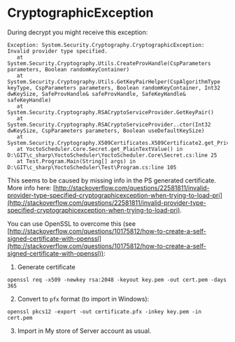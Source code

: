 # CryptographicException

During decrypt you might receive this exception:

```
Exception: System.Security.Cryptography.CryptographicException: Invalid provider type specified.
   at System.Security.Cryptography.Utils.CreateProvHandle(CspParameters parameters, Boolean randomKeyContainer)
   at System.Security.Cryptography.Utils.GetKeyPairHelper(CspAlgorithmType keyType, CspParameters parameters, Boolean randomKeyContainer, Int32 dwKeySize, SafeProvHandle& safeProvHandle, SafeKeyHandle& safeKeyHandle)
   at System.Security.Cryptography.RSACryptoServiceProvider.GetKeyPair()
   at System.Security.Cryptography.RSACryptoServiceProvider..ctor(Int32 dwKeySize, CspParameters parameters, Boolean useDefaultKeySize)
   at System.Security.Cryptography.X509Certificates.X509Certificate2.get_PrivateKey()
   at YoctoScheduler.Core.Secret.get_PlainTextValue() in D:\GIT\c_sharp\YoctoScheduler\YoctoScheduler.Core\Secret.cs:line 25
   at Test.Program.Main(String[] args) in D:\GIT\c_sharp\YoctoScheduler\Test\Program.cs:line 105
```

This seems to be caused by missing info in the PS generated certificate. More info here: [http://stackoverflow.com/questions/22581811/invalid-provider-type-specified-cryptographicexception-when-trying-to-load-pri](http://stackoverflow.com/questions/22581811/invalid-provider-type-specified-cryptographicexception-when-trying-to-load-pri).

You can use OpenSSL to overcome this (see [http://stackoverflow.com/questions/10175812/how-to-create-a-self-signed-certificate-with-openssl](http://stackoverflow.com/questions/10175812/how-to-create-a-self-signed-certificate-with-openssl)):

1. Generate certificate
```
openssl req -x509 -newkey rsa:2048 -keyout key.pem -out cert.pem -days 365
```

2. Convert to ```pfx``` format (to import in Windows):
```
openssl pkcs12 -export -out certificate.pfx -inkey key.pem -in cert.pem
```

3. Import in My store of Server account as usual.
